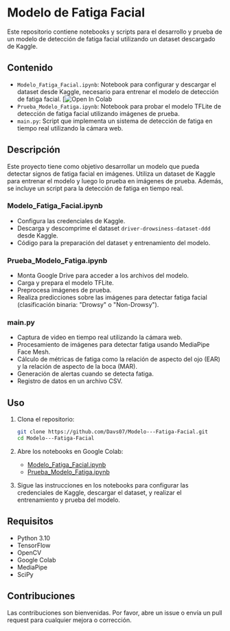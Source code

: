 # Modelo de Fatiga Facial 

Este repositorio contiene notebooks y scripts para el desarrollo y prueba de un modelo de detección de fatiga facial utilizando un dataset descargado de Kaggle.

## Contenido

- `Modelo_Fatiga_Facial.ipynb`: Notebook para configurar y descargar el dataset desde Kaggle, necesario para entrenar el modelo de detección de fatiga facial.
  [![Open In Colab](https://colab.research.google.com/github/Davs07/Modelo---Fatiga-Facial/blob/main/Modelo_Fatiga_Facial.ipynb](https://colab.research.google.com/drive/1mJR6gg4PRB6J-4RIRhiHDZGsy1bSRCce?usp=sharing))
- `Prueba_Modelo_Fatiga.ipynb`: Notebook para probar el modelo TFLite de detección de fatiga facial utilizando imágenes de prueba.
- `main.py`: Script que implementa un sistema de detección de fatiga en tiempo real utilizando la cámara web.

## Descripción

Este proyecto tiene como objetivo desarrollar un modelo que pueda detectar signos de fatiga facial en imágenes. Utiliza un dataset de Kaggle para entrenar el modelo y luego lo prueba en imágenes de prueba. Además, se incluye un script para la detección de fatiga en tiempo real.

### Modelo_Fatiga_Facial.ipynb

- Configura las credenciales de Kaggle.
- Descarga y descomprime el dataset `driver-drowsiness-dataset-ddd` desde Kaggle.
- Código para la preparación del dataset y entrenamiento del modelo.

### Prueba_Modelo_Fatiga.ipynb

- Monta Google Drive para acceder a los archivos del modelo.
- Carga y prepara el modelo TFLite.
- Preprocesa imágenes de prueba.
- Realiza predicciones sobre las imágenes para detectar fatiga facial (clasificación binaria: "Drowsy" o "Non-Drowsy").

### main.py

- Captura de video en tiempo real utilizando la cámara web.
- Procesamiento de imágenes para detectar fatiga usando MediaPipe Face Mesh.
- Cálculo de métricas de fatiga como la relación de aspecto del ojo (EAR) y la relación de aspecto de la boca (MAR).
- Generación de alertas cuando se detecta fatiga.
- Registro de datos en un archivo CSV.

## Uso

1. Clona el repositorio:
   ```bash
   git clone https://github.com/Davs07/Modelo---Fatiga-Facial.git
   cd Modelo---Fatiga-Facial

2. Abre los notebooks en Google Colab:
   - [Modelo_Fatiga_Facial.ipynb](https://colab.research.google.com/github/Davs07/Modelo---Fatiga-Facial/blob/main/Modelo_Fatiga_Facial.ipynb)
   - [Prueba_Modelo_Fatiga.ipynb](https://colab.research.google.com/github/Davs07/Modelo---Fatiga-Facial/blob/main/Prueba_Modelo_Fatiga.ipynb)

3. Sigue las instrucciones en los notebooks para configurar las credenciales de Kaggle, descargar el dataset, y realizar el entrenamiento y prueba del modelo.

## Requisitos

- Python 3.10
- TensorFlow
- OpenCV
- Google Colab
- MediaPipe
- SciPy

## Contribuciones

Las contribuciones son bienvenidas. Por favor, abre un issue o envía un pull request para cualquier mejora o corrección.

